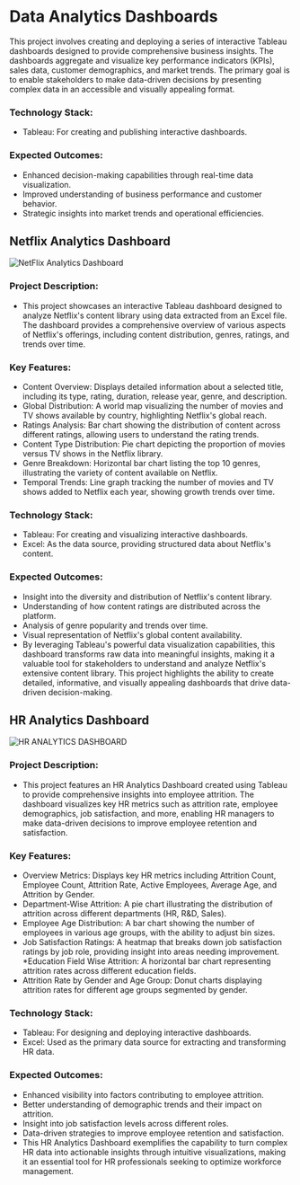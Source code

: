 # Data Analytics Dashboards
This project involves creating and deploying a series of interactive Tableau dashboards designed to provide comprehensive business insights. The dashboards aggregate and visualize key performance indicators (KPIs), sales data, customer demographics, and market trends. The primary goal is to enable stakeholders to make data-driven decisions by presenting complex data in an accessible and visually appealing format.

### Technology Stack:

* Tableau: For creating and publishing interactive dashboards.

### Expected Outcomes:

* Enhanced decision-making capabilities through real-time data visualization.
* Improved understanding of business performance and customer behavior.
* Strategic insights into market trends and operational efficiencies.

## Netflix Analytics Dashboard
![NetFlix Analytics Dashboard](https://github.com/SiddhiDeshmukh26/DataAnalytics/assets/92000499/63f8a774-dddf-444e-bfe9-8161a1aaa3c3)
### Project Description:
* This project showcases an interactive Tableau dashboard designed to analyze Netflix's content library using data extracted from an Excel file. The dashboard provides a comprehensive overview of various aspects of Netflix's offerings, including content distribution, genres, ratings, and trends over time.
### Key Features:
* Content Overview: 
Displays detailed information about a selected title, including its type, rating, duration, release year, genre, and description.
* Global Distribution: 
A world map visualizing the number of movies and TV shows available by country, highlighting Netflix's global reach.
* Ratings Analysis: 
Bar chart showing the distribution of content across different ratings, allowing users to understand the rating trends.
* Content Type Distribution: 
Pie chart depicting the proportion of movies versus TV shows in the Netflix library.
* Genre Breakdown: 
Horizontal bar chart listing the top 10 genres, illustrating the variety of content available on Netflix.
* Temporal Trends: 
Line graph tracking the number of movies and TV shows added to Netflix each year, showing growth trends over time.
### Technology Stack:
* Tableau: For creating and visualizing interactive dashboards.
* Excel: As the data source, providing structured data about Netflix's content.
### Expected Outcomes:
* Insight into the diversity and distribution of Netflix's content library.
* Understanding of how content ratings are distributed across the platform.
* Analysis of genre popularity and trends over time.
* Visual representation of Netflix's global content availability.
* By leveraging Tableau's powerful data visualization capabilities, this dashboard transforms raw data into meaningful insights, making it a valuable tool for stakeholders to understand and analyze Netflix's extensive content library. This project highlights the ability to create detailed, informative, and visually appealing dashboards that drive data-driven decision-making.

## HR Analytics Dashboard
![HR ANALYTICS DASHBOARD](https://github.com/SiddhiDeshmukh26/DataAnalytics/assets/92000499/0412ce0d-e25e-4cac-b233-4d591a9fe3a6)
### Project Description:
* This project features an HR Analytics Dashboard created using Tableau to provide comprehensive insights into employee attrition. The dashboard visualizes key HR metrics such as attrition rate, employee demographics, job satisfaction, and more, enabling HR managers to make data-driven decisions to improve employee retention and satisfaction.
### Key Features:
* Overview Metrics: Displays key HR metrics including Attrition Count, Employee Count, Attrition Rate, Active Employees, Average Age, and Attrition by Gender.
* Department-Wise Attrition: A pie chart illustrating the distribution of attrition across different departments (HR, R&D, Sales).
* Employee Age Distribution: A bar chart showing the number of employees in various age groups, with the ability to adjust bin sizes.
* Job Satisfaction Ratings: A heatmap that breaks down job satisfaction ratings by job role, providing insight into areas needing improvement.
*Education Field Wise Attrition: A horizontal bar chart representing attrition rates across different education fields.
* Attrition Rate by Gender and Age Group: Donut charts displaying attrition rates for different age groups segmented by gender.
### Technology Stack:
* Tableau: For designing and deploying interactive dashboards.
* Excel: Used as the primary data source for extracting and transforming HR data.
### Expected Outcomes:
* Enhanced visibility into factors contributing to employee attrition.
* Better understanding of demographic trends and their impact on attrition.
* Insight into job satisfaction levels across different roles.
* Data-driven strategies to improve employee retention and satisfaction.
* This HR Analytics Dashboard exemplifies the capability to turn complex HR data into actionable insights through intuitive visualizations, making it an essential tool for HR professionals seeking to optimize workforce management.



